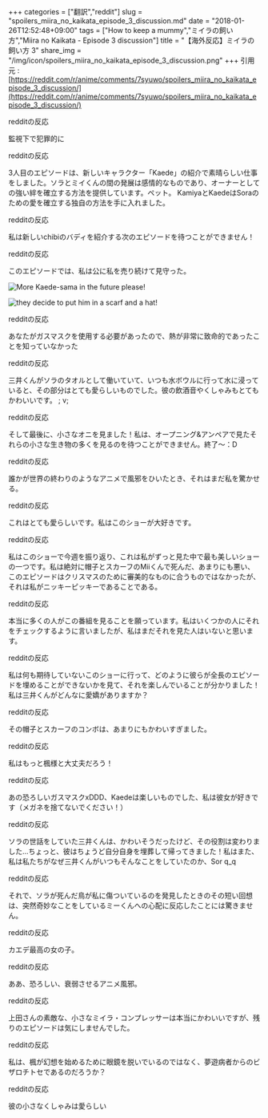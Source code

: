 +++
categories = ["翻訳","reddit"]
slug = "spoilers_miira_no_kaikata_episode_3_discussion.md"
date = "2018-01-26T12:52:48+09:00"
tags = ["How to keep a mummy","ミイラの飼い方","Miira no Kaikata - Episode 3 discussion"]
title = "【海外反応】ミイラの飼い方 3"
share_img = "/img/icon/spoilers_miira_no_kaikata_episode_3_discussion.png"
+++
引用元 : [https://reddit.com/r/anime/comments/7syuwo/spoilers_miira_no_kaikata_episode_3_discussion/](https://reddit.com/r/anime/comments/7syuwo/spoilers_miira_no_kaikata_episode_3_discussion/)

<p><span class="reddit-comment">redditの反応</span></p>監視下で犯罪的に

<p><span class="reddit-comment">redditの反応</span></p>3人目のエピソードは、新しいキャラクター「Kaede」の紹介で素晴らしい仕事をしました。ソラとミイくんの間の発展は感情的なものであり、オーナーとしての強い絆を確立する方法を提供しています。ペット。 KamiyaとKaedeはSoraのための愛を確立する独自の方法を手に入れました。

<p><span class="reddit-comment">redditの反応</span></p>私は新しいchibiのバディを紹介する次のエピソードを待つことができません！

<p><span class="reddit-comment">redditの反応</span></p>このエピソードでは、私は公に私を売り続けて見守った。

![More Kaede-sama in the future please!](https://i.imgur.com/SGjVV7b.png)

![they decide to put him in a scarf and a hat!](https://i.imgur.com/tqrj0hP.png)

<p><span class="reddit-comment">redditの反応</span></p>あなたがガスマスクを使用する必要があったので、熱が非常に致命的であったことを知っていなかった

<p><span class="reddit-comment">redditの反応</span></p>三井くんがソラのタオルとして働いていて、いつも水ボウルに行って水に浸っていると、その部分はとても愛らしいものでした。彼の飲酒音やくしゃみもとてもかわいいです。 ; v;

<p><span class="reddit-comment">redditの反応</span></p>そして最後に、小さなオニを見ました！私は、オープニング&アンペアで見たそれらの小さな生き物の多くを見るのを待つことができません。終了〜：D

<p><span class="reddit-comment">redditの反応</span></p>誰かが世界の終わりのようなアニメで風邪をひいたとき、それはまだ私を驚かせる。

<p><span class="reddit-comment">redditの反応</span></p>これはとても愛らしいです。私はこのショーが大好きです。

<p><span class="reddit-comment">redditの反応</span></p>私はこのショーで今週を振り返り、これは私がずっと見た中で最も美しいショーの一つです。私は絶対に帽子とスカーフのMiiくんで死んだ、あまりにも悪い、このエピソードはクリスマスのために審美的なものに合うものではなかったが、それは私がニッキーピッキーであることである。

<p><span class="reddit-comment">redditの反応</span></p>本当に多くの人がこの番組を見ることを願っています。私はいくつかの人にそれをチェックするように言いましたが、私はまだそれを見た人はいないと思います。

<p><span class="reddit-comment">redditの反応</span></p>私は何も期待していないこのショーに行って、どのように彼らが全長のエピソードを埋めることができないかを見て、それを楽しんでいることが分かりました！私は三井くんがどんなに愛嬌がありますか？

<p><span class="reddit-comment">redditの反応</span></p>その帽子とスカーフのコンボは、あまりにもかわいすぎました。

<p><span class="reddit-comment">redditの反応</span></p>私はもっ​​と楓様と大丈夫だろう！

<p><span class="reddit-comment">redditの反応</span></p>あの恐ろしいガスマスクxDDD、Kaedeは楽しいものでした、私は彼女が好きです（メガネを捨てないでください！）

<p><span class="reddit-comment">redditの反応</span></p>ソラの世話をしていた三井くんは、かわいそうだったけど、その役割は変わりました...ちょっと、彼はちょうど自分自身を埋葬して帰ってきました！私はまた、私は私たちがなぜ三井くんがいつもそんなことをしていたのか、Sor q_q

<p><span class="reddit-comment">redditの反応</span></p>それで、ソラが死んだ鳥が私に傷ついているのを発見したときのその短い回想は、突然奇妙なことをしているミーくんへの心配に反応したことには驚きません。

<p><span class="reddit-comment">redditの反応</span></p>カエデ最高の女の子。

<p><span class="reddit-comment">redditの反応</span></p>ああ、恐ろしい、衰弱させるアニメ風邪。

<p><span class="reddit-comment">redditの反応</span></p>上田さんの素敵な、小さなミイラ・コンプレッサーは本当にかわいいですが、残りのエピソードは気にしませんでした。

<p><span class="reddit-comment">redditの反応</span></p>私は、楓が幻想を始めるために眼鏡を脱いでいるのではなく、夢遊病者からのビザロチトセであるのだろうか？

<p><span class="reddit-comment">redditの反応</span></p>彼の小さなくしゃみは愛らしい
